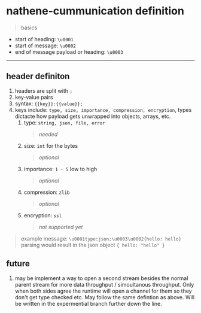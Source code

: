 # nathene-cummunication definition

> basics

- start of heading: `\u0001`
- start of message: `\u0002`
- end of message payload or heading: `\u0003`

---

## header definiton

1. headers are split with `;`
2. key-value pairs
3. syntax: `{{key}}:{{value}};`
4. keys include: `type, size, importance, compression, encryption`, types dictacte how payload gets unwrapped into objects, arrays, etc.
   1. type: `string, json, file, error`
      > _needed_
   2. size: `int` for the bytes
      > _optional_
   3. importance: `1 - 5` low to high
      > _optional_
   4. compression: `zlib`
      > _optional_
   5. encryption: `ssl`
      > _not supported yet_

> example message: `\u0001type:json;\u0003\u0002{hello: hello}` <br>
> parsing would result in the json object `{ hello: "hello" }`

## future

1. may be implement a way to open a second stream besides the normal parent stream for more data throughput / simoultanous throughput. Only when both sides agree the runtime will open a channel for them so they don't get type checked etc. May follow the same defintion as above. Will be written in the expermential branch further down the line. 
